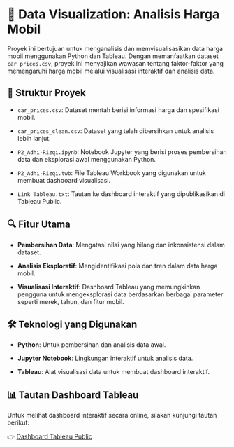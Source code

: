 # 🚗 Data Visualization: Analisis Harga Mobil

Proyek ini bertujuan untuk menganalisis dan memvisualisasikan data harga mobil menggunakan Python dan Tableau. Dengan memanfaatkan dataset `car_prices.csv`, proyek ini menyajikan wawasan tentang faktor-faktor yang memengaruhi harga mobil melalui visualisasi interaktif dan analisis data.

## 📁 Struktur Proyek

- `car_prices.csv`: Dataset mentah berisi informasi harga dan spesifikasi mobil.

- `car_prices_clean.csv`: Dataset yang telah dibersihkan untuk analisis lebih lanjut.

- `P2_Adhi-Rizqi.ipynb`: Notebook Jupyter yang berisi proses pembersihan data dan eksplorasi awal menggunakan Python.

- `P2_Adhi-Rizqi.twb`: File Tableau Workbook yang digunakan untuk membuat dashboard visualisasi.

- `Link Tableau.txt`: Tautan ke dashboard interaktif yang dipublikasikan di Tableau Public.

## 🔍 Fitur Utama

- **Pembersihan Data**: Mengatasi nilai yang hilang dan inkonsistensi dalam dataset.

- **Analisis Eksploratif**: Mengidentifikasi pola dan tren dalam data harga mobil.

- **Visualisasi Interaktif**: Dashboard Tableau yang memungkinkan pengguna untuk mengeksplorasi data berdasarkan berbagai parameter seperti merek, tahun, dan fitur mobil.

## 🛠️ Teknologi yang Digunakan

- **Python**: Untuk pembersihan dan analisis data awal.

- **Jupyter Notebook**: Lingkungan interaktif untuk analisis data.

- **Tableau**: Alat visualisasi data untuk membuat dashboard interaktif.

## 📊 Tautan Dashboard Tableau

Untuk melihat dashboard interaktif secara online, silakan kunjungi tautan berikut:

👉 [Dashboard Tableau Public](https://public.tableau.com/app/profile/adhi.rizqi.alfaqih/viz/CODA_M2_Adhi-Rizqi/Dashboard1?publish=yes)
